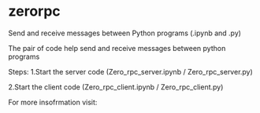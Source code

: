 # zerorpc
Send and receive messages between Python programs (.ipynb and .py)

The pair of code help send and receive messages between python programs

Steps:
1.Start the server code (Zero_rpc_server.ipynb / Zero_rpc_server.py)

2.Start the client code (Zero_rpc_client.ipynb / Zero_rpc_client.py)

For more insofrmation visit: 
